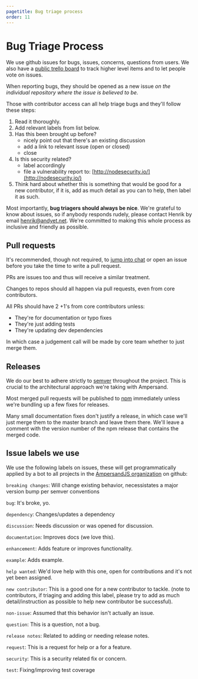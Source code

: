 ```yaml
---
pagetitle: Bug triage process
order: 11
---
```


# Bug Triage Process

We use github issues for bugs, issues, concerns, questions from users. We also have a [public trello board](https://trello.com/b/UxylNzHr/ampersand-js-roadmap) to track higher level items and to let people vote on issues.

When reporting bugs, they should be opened as a new issue *on the individual repository where the issue is believed to be.*

Those with contributor access can all help triage bugs and they'll follow these steps:

1. Read it thoroughly.
1. Add relevant labels from list below.
1. Has this been brought up before? 
    - nicely point out that there's an existing discussion
    - add a link to relevant issue (open or closed)
    - close
1. Is this security related?
    - label accordingly
    - file a vulnerability report to: [http://nodesecurity.io/](http://nodesecurity.io/)
1. Think hard about whether this is something that would be good for a new contributor, if it is, add as much detail as you can to help, then label it as such.

Most importantly, **bug triagers should always be nice**. We're grateful to know about issues, so if anybody responds rudely, please contact Henrik by email [henrik@andyet.net](mailto:henrik@andyet.com). We're committed to making this whole process as inclusive and friendly as possible.


## Pull requests

It's recommended, though not required, to [jump into chat](https://gitter.im/AmpersandJS/AmpersandJS) or open an issue before you take the time to write a pull request.

PRs are issues too and thus will receive a similar treatment.

Changes to repos should all happen via pull requests, even from core contributors.

All PRs should have 2 +1's from core contributors unless:

- They're for documentation or typo fixes
- They're just adding tests
- They're updating dev dependencies

In which case a judgement call will be made by core team whether to just merge them.

## Releases

We do our best to adhere strictly to [semver](http://semver.org/) throughout the project. This is crucial to the architectural approach we're taking with Ampersand.

Most merged pull requests will be published to [npm](http://npmjs.org/) immediately unless we're bundling up a few fixes for releases.

Many small documentation fixes don't justify a release, in which case we'll just merge them to the master branch and leave them there. We'll leave a comment with the version number of the npm release that contains the merged code.


## Issue labels we use

We use the following labels on issues, these will get programmatically applied by a bot to all projects in the [AmpersandJS organization](https://github.com/ampersandjs) on github:


`breaking changes`: Will change existing behavior, necessistates a major version bump per semver conventions

`bug`: It's broke, yo.

`dependency`: Changes/updates a dependency

`discussion`: Needs discussion or was opened for discussion.

`documentation`: Improves docs (we love this).

`enhancement`: Adds feature or improves functionality.

`example`: Adds example.

`help wanted`: We'd love help with this one, open for contributions and it's not yet been assigned.

`new contributor`: This is a good one for a new contributor to tackle. (note to contributors, if triaging and adding this label, please try to add as much detail/instruction as possible to help new contributor be successful).

`non-issue`: Assumed that this behavior isn't actually an issue.

`question`: This is a question, not a bug.

`release notes`: Related to adding or needing release notes.

`request`: This is a request for help or a for a feature.

`security`: This is a security related fix or concern.

`test`: Fixing/improving test coverage

